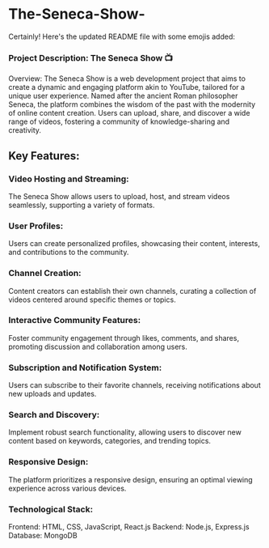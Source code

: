# The-Seneca-Show-


Certainly! Here's the updated README file with some emojis added:

<h3>Project Description: The Seneca Show 📺</h3>

Overview:
The Seneca Show is a web development project that aims to create a dynamic and engaging platform akin to YouTube, tailored for a unique user experience. Named after the ancient Roman philosopher Seneca, the platform combines the wisdom of the past with the modernity of online content creation. Users can upload, share, and discover a wide range of videos, fostering a community of knowledge-sharing and creativity.

<h2>Key Features:</h2>

<h3>Video Hosting and Streaming:</h3>
The Seneca Show allows users to upload, host, and stream videos seamlessly, supporting a variety of formats.

<h3>User Profiles:</h3>
Users can create personalized profiles, showcasing their content, interests, and contributions to the community.

<h3>Channel Creation:</h3>
Content creators can establish their own channels, curating a collection of videos centered around specific themes or topics.

<h3>Interactive Community Features:</h3>
Foster community engagement through likes, comments, and shares, promoting discussion and collaboration among users.

<h3>Subscription and Notification System:</h3>
Users can subscribe to their favorite channels, receiving notifications about new uploads and updates.

<h3>Search and Discovery:</h3>
Implement robust search functionality, allowing users to discover new content based on keywords, categories, and trending topics.

<h3>Responsive Design:</h3>
The platform prioritizes a responsive design, ensuring an optimal viewing experience across various devices.

<h3>Technological Stack:</h3>
Frontend: HTML, CSS, JavaScript, React.js
Backend: Node.js, Express.js
Database: MongoDB
